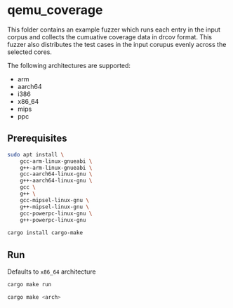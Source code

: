 # qemu_coverage

This folder contains an example fuzzer which runs each entry in the input corpus and collects
the cumuative coverage data in drcov format. This fuzzer also distributes the test cases in
the input corupus evenly across the selected cores.

The following architectures are supported:
* arm
* aarch64
* i386
* x86_64
* mips
* ppc

## Prerequisites
```bash
sudo apt install \
    gcc-arm-linux-gnueabi \
    g++-arm-linux-gnueabi \
    gcc-aarch64-linux-gnu \
    g++-aarch64-linux-gnu \
    gcc \
    g++ \
    gcc-mipsel-linux-gnu \
    g++-mipsel-linux-gnu \
    gcc-powerpc-linux-gnu \
    g++-powerpc-linux-gnu
    
cargo install cargo-make
```

## Run

Defaults to `x86_64` architecture
```bash
cargo make run
```

```bash
cargo make <arch>
```

